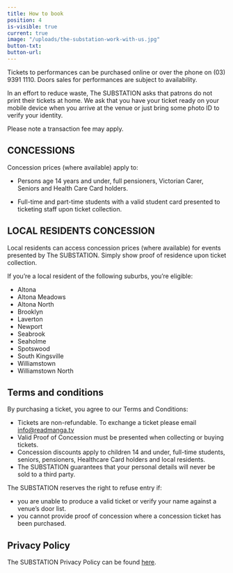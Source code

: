 ```yaml
---
title: How to book
position: 4
is-visible: true
current: true
image: "/uploads/the-substation-work-with-us.jpg"
button-txt: 
button-url: 
---
```


Tickets to performances can be purchased online or over the phone on (03) 9391 1110. Doors sales for performances are subject to availability. 

In an effort to reduce waste, The SUBSTATION asks that patrons do not print their tickets at home. We ask that you have your ticket ready on your mobile device when you arrive at the venue or just bring some photo ID to verify your identity.


Please note a transaction fee may apply. 

## CONCESSIONS

Concession prices (where available) apply to:

* Persons age 14 years and under, full pensioners, Victorian Carer, Seniors and Health Care Card holders. 

* Full-time and part-time students with a valid student card presented to ticketing staff upon ticket collection. 

## LOCAL RESIDENTS CONCESSION 

Local residents can access concession prices (where available) for events presented by The SUBSTATION. Simply show proof of residence upon ticket collection. 

If you’re a local resident of the following suburbs, you’re eligible:

* Altona
* Altona Meadows
* Altona North
* Brooklyn
* Laverton
* Newport
* Seabrook
* Seaholme
* Spotswood
* South Kingsville
* Williamstown
* Williamstown North

## Terms and conditions

By purchasing a ticket, you agree to our Terms and Conditions:
* Tickets are non-refundable. To exchange a ticket please email info@readmanga.tv
* Valid Proof of Concession must be presented when collecting or buying tickets.
* Concession discounts apply to children 14 and under, full-time students, seniors, pensioners, Healthcare Card holders and local residents.
* The SUBSTATION guarantees that your personal details will never be sold to a third party.

The SUBSTATION reserves the right to refuse entry if:
* you are unable to produce a valid ticket or verify your name against a venue’s door list.
* you cannot provide proof of concession where a concession ticket has been purchased.

## Privacy Policy 

The SUBSTATION Privacy Policy can be found [here](/uploads/The%20SUBSTATION%20Privacy%20Policy.pdf).
